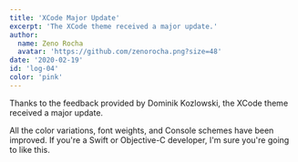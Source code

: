 ```yaml
---
title: 'XCode Major Update'
excerpt: 'The XCode theme received a major update.'
author:
  name: Zeno Rocha
  avatar: 'https://github.com/zenorocha.png?size=48'
date: '2020-02-19'
id: 'log-04'
color: 'pink'
---
```


Thanks to the feedback provided by Dominik Kozlowski, the XCode theme received a major update.

All the color variations, font weights, and Console schemes have been improved. If you're a Swift or Objective-C developer, I'm sure you're going to like this.
